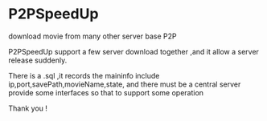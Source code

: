# P2PSpeedUp
download movie from many other server base P2P

P2PSpeedUp support  a few server download together ,and it allow a server release suddenly.

There is a .sql ,it records the maininfo include ip,port,savePath,movieName,state, and there must be a central server provide some interfaces so that to support some operation

Thank you !
